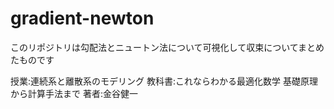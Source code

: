 # gradient-newton
このリポジトリは勾配法とニュートン法について可視化して収束についてまとめたものです

授業:連続系と離散系のモデリング
教科書:これならわかる最適化数学 基礎原理から計算手法まで
著者:金谷健一
